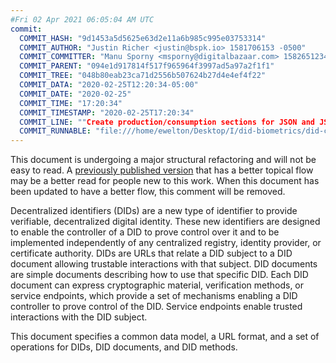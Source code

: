 ```yaml
---
#Fri 02 Apr 2021 06:05:04 AM UTC
commit:
  COMMIT_HASH: "9d1453a5d5625e63d2e11a6b985c995e03753314"
  COMMIT_AUTHOR: "Justin Richer <justin@bspk.io> 1581706153 -0500"
  COMMIT_COMMITTER: "Manu Sporny <msporny@digitalbazaar.com> 1582651234 -0500"
  COMMIT_PARENT: "094e1d917814f517f965964f3997ad5a97a2f1f1"
  COMMIT_TREE: "048b80eab23ca71d2556b507624b27d4e4ef4f22"
  COMMIT_DATA: "2020-02-25T12:20:34-05:00"
  COMMIT_DATE: "2020-02-25"
  COMMIT_TIME: "17:20:34"
  COMMIT_TIMESTAMP: "2020-02-25T17:20:34"
  COMMIT_LINE: ""Create production/consumption sections for JSON and JSON-LD"
  COMMIT_RUNNABLE: "file:///home/ewelton/Desktop/I/did-biometrics/did-core-dataset/analysis/gitinfo/9d1453a5d5625e63d2e11a6b985c995e03753314/snapshot/index.html"
---
```


<section id="abstract">
<p class="issue">
This document is undergoing a major structural refactoring and will not be easy
to read. A <a href="https://www.w3.org/TR/2019/WD-did-core-20191209/">previously
published version</a> that has a better topical flow may be a better read for
people new to this work. When this document has been updated to have a
better flow, this comment will be removed.
    </p>
<p>
<a>Decentralized identifiers</a> (DIDs) are a new type of identifier to
provide verifiable, decentralized digital identity. These new identifiers are
designed to enable the controller of a <a>DID</a> to prove control over
it and to be implemented independently of any centralized registry, identity
provider, or certificate authority. <a>DIDs</a> are URLs that relate a
<a>DID subject</a> to a <a>DID document</a> allowing trustable interactions with
that subject. <a>DID documents</a> are simple documents describing how to use
that specific <a>DID</a>. Each <a>DID document</a> can express cryptographic
material, verification methods, or <a>service endpoints</a>, which provide a
set of mechanisms enabling a <a>DID controller</a> to prove control of the
<a>DID</a>. <a>Service endpoints</a> enable trusted interactions with the
<a>DID subject</a>.
    </p>
<p>
This document specifies a common data model, a URL format, and a set of
operations for <a>DIDs</a>, <a>DID documents</a>, and <a>DID methods</a>.
    </p>
</section>
